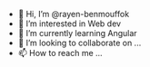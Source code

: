 - 👋 Hi, I’m @rayen-benmouffok
- 👀 I’m interested in Web dev
- 🌱 I’m currently learning Angular
- 💞️ I’m looking to collaborate on ...
- 📫 How to reach me ...

<!---
rayen-benmouffok/rayen-benmouffok is a ✨ special ✨ repository because its `README.md` (this file) appears on your GitHub profile.
You can click the Preview link to take a look at your changes.
--->
